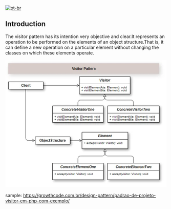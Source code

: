 
[![pt-br](https://img.shields.io/badge/lang-pt--br-green.svg)](README.pt-br.md)

## Introduction

The visitor pattern has its intention very objective and clear.It represents an operation to be performed on the elements of an object structure.That is, it can define a new operation on a particular element without changing the classes on which these elements operate.

![alt text](image.png)

sample: https://growthcode.com.br/design-pattern/padrao-de-projeto-visitor-em-php-com-exemplo/
